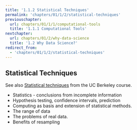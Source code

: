 ```yaml
---
title: '1.1.2 Statistical Techniques'
permalink: 'chapters/01/1/2/statistical-techniques'
previouschapter:
  url: chapters/01/1/1/computational-tools
  title: '1.1.1 Computational Tools'
nextchapter:
  url: chapters/01/2/why-data-science
  title: '1.2 Why Data Science?'
redirect_from:
  - 'chapters/01/1/2/statistical-techniques'
---
```

Statistical Techniques
----------------------

See also [Statistical techniques](https://www.inferentialthinking.com/chapters/01/1/2/statistical-techniques) from the UC
Berkeley course.

* Statistics - conclusions from incomplete information
* Hypothesis testing, confidence intervals, prediction
* Computing as basis and extension of statistical methods.
* The range of data
* The problems of real data.
* Benefits of resampling

